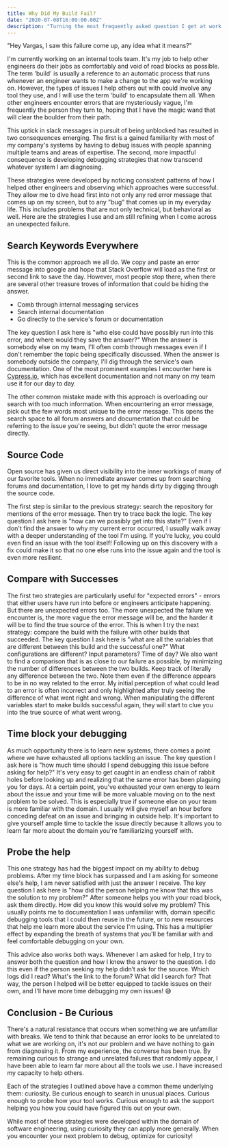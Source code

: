 ```yaml
---
title: Why Did My Build Fail?
date: "2020-07-08T16:09:00.00Z"
description: "Turning the most frequently asked question I get at work into an explanation of how I diagnose problems more generally."
---
```


"Hey Vargas, I saw this failure come up, any idea what it means?"

I'm currently working on an internal tools team. It's my job to help other engineers do their jobs as comfortably and void of road blocks as possible. The term 'build' is usually a reference to an automatic process that runs whenever an engineer wants to make a change to the app we're working on. However, the types of issues I help others out with could involve any tool they use, and I will use the term 'build' to encapsulate them all. When other engineers encounter errors that are mysteriously vague, I'm frequently the person they turn to, hoping that I have the magic wand that will clear the boulder from their path.

This uptick in slack messages in pursuit of being unblocked has resulted in two consequences emerging. The first is a gained familiarity with most of my company's systems by having to debug issues with people spanning multiple teams and areas of expertise. The second, more impactful consequence is developing debugging strategies that now transcend whatever system I am diagnosing.

These strategies were developed by noticing consistent patterns of how I helped other engineers and observing which approaches were successful. They allow me to dive head first into not only any red error message that comes up on my screen, but to any "bug" that comes up in my everyday life. This includes problems that are not only technical, but behavioral as well. Here are the strategies I use and am still refining when I come across an unexpected failure.

## Search Keywords Everywhere

This is the common approach we all do. We copy and paste an error message into google and hope that Stack Overflow will load as the first or second link to save the day. However, most people stop there, when there are several other treasure troves of information that could be hiding the answer. 
- Comb through internal messaging services 
- Search internal documentation 
- Go directly to the service's forum or documentation

The key question I ask here is "who else could have possibly run into this error, and where would they save the answer?" When the answer is somebody else on my team, I'll often comb through messages even if I don't remember the topic being specifically discussed. When the answer is somebody outside the company, I'll dig through the service's own documentation. One of the most prominent examples I encounter here is [Cypress.io](https://docs.cypress.io/guides/overview/why-cypress.html), which has excellent documentation and not many on my team use it for our day to day.

The other common mistake made with this approach is overloading our search with too much information. When encountering an error message, pick out the few words most unique to the error message. This opens the search space to all forum answers and documentation that could be referring to the issue you're seeing, but didn't quote the error message directly.

## Source Code

Open source has given us direct visibility into the inner workings of many of our favorite tools. When no immediate answer comes up from searching forums and documentation, I love to get my hands dirty by digging through the source code.

The first step is similar to the previous strategy: search the repository for mentions of the error message. Then try to trace back the logic. The key question I ask here is "how can we possibly get into this state?" Even if I don't find the answer to why my current error occurred, I usually walk away with a deeper understanding of the tool I'm using. If you're lucky, you could even find an issue with the tool itself! Following up on this discovery with a fix could make it so that no one else runs into the issue again and the tool is even more resilient.

## Compare with Successes

The first two strategies are particularly useful for "expected errors" - errors that either users have run into before or engineers anticipate happening. But there are unexpected errors too. The more unexpected the failure we encounter is, the more vague the error message will be, and the harder it will be to find the true source of the error. This is when I try the next strategy: compare the build with the failure with other builds that succeeded. The key question I ask here is "what are all the variables that are different between this build and the successful one?" What configurations are different? Input parameters? Time of day? We also want to find a comparison that is as close to our failure as possible, by minimizing the number of differences between the two builds.
Keep track of literally any difference between the two. Note them even if the difference appears to be in no way related to the error. My initial perception of what could lead to an error is often incorrect and only highlighted after truly seeing the difference of what went right and wrong. When manipulating the different variables start to make builds successful again, they will start to clue you into the true source of what went wrong.

## Time block your debugging

As much opportunity there is to learn new systems, there comes a point where we have exhausted all options tackling an issue. The key question I ask here is "how much time should I spend debugging this issue before asking for help?" It's very easy to get caught in an endless chain of rabbit holes before looking up and realizing that the same error has been plaguing you for days. At a certain point, you've exhausted your own energy to learn about the issue and your time will be more valuable moving on to the next problem to be solved. This is especially true if someone else on your team is more familiar with the domain. I usually will give myself an hour before conceding defeat on an issue and bringing in outside help. It's important to give yourself ample time to tackle the issue directly because it allows you to learn far more about the domain you're familiarizing yourself with.

## Probe the help

This one strategy has had the biggest impact on my ability to debug problems. After my time block has surpassed and I am asking for someone else's help, I am never satisfied with just the answer I receive. The key question I ask here is "how did the person helping me know that this was the solution to my problem?" After someone helps you with your road block, ask them directly. How did you know this would solve my problem? This usually points me to documentation I was unfamiliar with, domain specific debugging tools that I could then reuse in the future, or to new resources that help me learn more about the service I'm using. This has a multiplier effect by expanding the breath of systems that you'll be familiar with and feel comfortable debugging on your own.

This advice also works both ways. Whenever I am asked for help, I try to answer both the question and how I knew the answer to the question. I do this even if the person seeking my help didn’t ask for the source. Which logs did I read? What's the link to the forum? What did I search for? That way, the person I helped will be better equipped to tackle issues on their own, and I'll have more time debugging my own issues! 😅

## Conclusion - Be Curious

There's a natural resistance that occurs when something we are unfamiliar with breaks. We tend to think that because an error looks to be unrelated to what we are working on, it's not our problem and we have nothing to gain from diagnosing it. From my experience, the converse has been true. By remaining curious to strange and unrelated failures that randomly appear, I have been able to learn far more about all the tools we use. I have increased my capacity to help others.

Each of the strategies I outlined above have a common theme underlying them: curiosity. Be curious enough to search in unusual places. Curious enough to probe how your tool works. Curious enough to ask the support helping you how you could have figured this out on your own.

While most of these strategies were developed within the domain of software engineering, using curiosity they can apply more generally. When you encounter your next problem to debug, optimize for curiosity!
